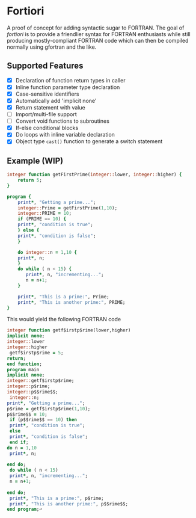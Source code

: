 # Fortiori
A proof of concept for adding syntactic sugar to FORTRAN. The goal of _fortiori_
is to provide a friendlier syntax for FORTRAN enthusiasts while still producing
mostly-compliant FORTRAN code which can then be compiled normally using
gfortran and the like.

## Supported Features
- [x] Declaration of function return types in caller
- [x] Inline function parameter type declaration
- [x] Case-sensitive identifiers
- [x] Automatically add 'implicit none'
- [x] Return statement with value
- [ ] Import/multi-file support
- [ ] Convert void functions to subroutines
- [x] If-else conditional blocks
- [x] Do loops with inline variable declaration
- [x] Object type `cast()` function to generate a switch statement

## Example (WIP)
```fortran
integer function getFirstPrime(integer::lower, integer::higher) {
    return 5;
}

program {
    print*, "Getting a prime...";
    integer::Prime = getFirstPrime(1,10);
    integer::PRIME = 10;
    if (PRIME == 10) {
    print*, "condition is true";
    } else {
    print*, "condition is false";
    }

    do integer::n = 1,10 {
    print*, n;
    }
    do while ( n < 15) {
       print*, n, "incrementing...";
       n = n+1;
    }

    print*, "This is a prime:", Prime;
    print*, "This is another prime:", PRIME;
}
```

This would yield the following FORTRAN code
```fortran
integer function getf$irstp$rime(lower,higher) 
implicit none;
integer::lower
integer::higher
 getf$irstp$rime = 5;
return;
end function;
program main 
implicit none;
integer::getf$irstp$rime;
integer::p$rime;
integer::p$$rime$$;
 integer::n;
print*, "Getting a prime...";
p$rime = getf$irstp$rime(1,10);
p$$rime$$ = 10;
 if (p$$rime$$ == 10) then
 print*, "condition is true";
 else
 print*, "condition is false";
 end if;
do n = 1,10 
 print*, n;
 
end do;
 do while ( n < 15) 
 print*, n, "incrementing...";
 n = n+1;
 
end do;
 print*, "This is a prime:", p$rime;
 print*, "This is another prime:", p$$rime$$;
end program;⏎ 
```

